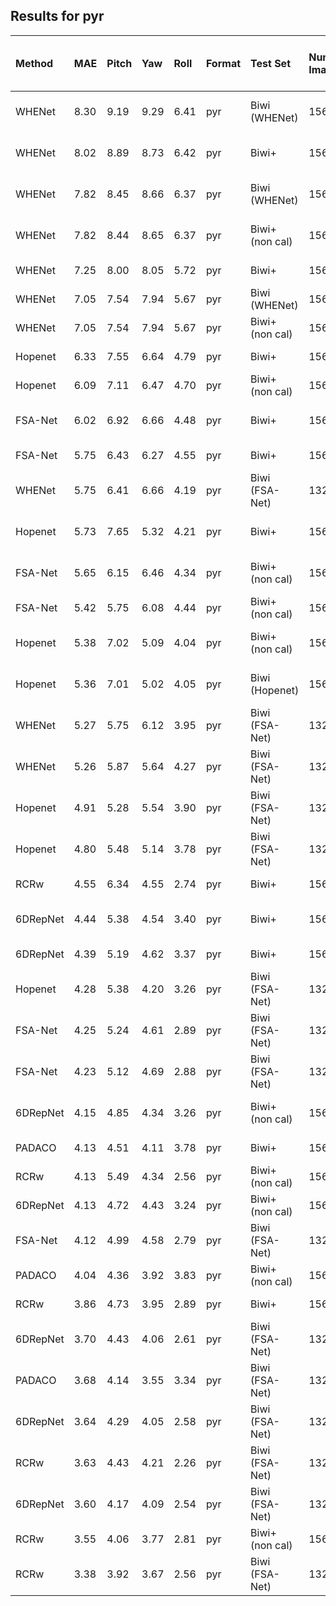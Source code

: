 ## Results for pyr

|  Method | MAE | Pitch | Yaw | Roll | Format | Test Set | Num Images | Training Set | Crop | Unsup. Training on Test Set | Calibrated Biwi |
| :--- | :--- | :--- | :--- | :--- | :--- | :--- | :--- | :--- | :--- | :--- | :--- |
|  WHENet |  8.30 |  9.19 |  9.29 |  6.41 | pyr | Biwi (WHENet) |  15636 | 300W-LP | YOLOv3, cleaned, WHENet | ✖ | ✖ |
|  WHENet |  8.02 |  8.89 |  8.73 |  6.42 | pyr | Biwi+ |  15678 | 300W-LP | Biwi+ -> YOLOv3, WHENet | ✖ | ✔ |
|  WHENet |  7.82 |  8.45 |  8.66 |  6.37 | pyr | Biwi (WHENet) |  15636 | 300W-LP | Biwi+ -> YOLOv3, WHENet | ✖ | ✖ |
|  WHENet |  7.82 |  8.44 |  8.65 |  6.37 | pyr | Biwi+ (non cal) |  15678 | 300W-LP | Biwi+ -> YOLOv3, WHENet | ✖ | ✖ |
|  WHENet |  7.25 |  8.00 |  8.05 |  5.72 | pyr | Biwi+ |  15678 | 300W-LP | Biwi+ (DLIB+manual) | ✖ | ✔ |
|  WHENet |  7.05 |  7.54 |  7.94 |  5.67 | pyr | Biwi (WHENet) |  15636 | 300W-LP | Biwi+ (DLIB+manual) | ✖ | ✖ |
|  WHENet |  7.05 |  7.54 |  7.94 |  5.67 | pyr | Biwi+ (non cal) |  15678 | 300W-LP | Biwi+ (DLIB+manual) | ✖ | ✖ |
|  Hopenet |  6.33 |  7.55 |  6.64 |  4.79 | pyr | Biwi+ |  15678 | 300W-LP | Biwi+ (DLIB+manual) | ✖ | ✔ |
|  Hopenet |  6.09 |  7.11 |  6.47 |  4.70 | pyr | Biwi+ (non cal) |  15678 | 300W-LP | Biwi+ (DLIB+manual) | ✖ | ✖ |
|  FSA-Net |  6.02 |  6.92 |  6.66 |  4.48 | pyr | Biwi+ |  15678 | 300W-LP | Biwi+ -> MTCNN, FSA-Net | ✖ | ✔ |
|  FSA-Net |  5.75 |  6.43 |  6.27 |  4.55 | pyr | Biwi+ |  15678 | 300W-LP | Biwi+ (DLIB+manual) | ✖ | ✔ |
|  WHENet |  5.75 |  6.41 |  6.66 |  4.19 | pyr | Biwi (FSA-Net) |  13219 | 300W-LP | Biwi+ -> YOLOv3, WHENet | ✖ | ✖ |
|  Hopenet |  5.73 |  7.65 |  5.32 |  4.21 | pyr | Biwi+ |  15678 | 300W-LP | Biwi+ -> Dockerface, Hopenet | ✖ | ✔ |
|  FSA-Net |  5.65 |  6.15 |  6.46 |  4.34 | pyr | Biwi+ (non cal) |  15678 | 300W-LP | Biwi+ -> MTCNN, FSA-Net | ✖ | ✖ |
|  FSA-Net |  5.42 |  5.75 |  6.08 |  4.44 | pyr | Biwi+ (non cal) |  15678 | 300W-LP | Biwi+ (DLIB+manual) | ✖ | ✖ |
|  Hopenet |  5.38 |  7.02 |  5.09 |  4.04 | pyr | Biwi+ (non cal) |  15678 | 300W-LP | Biwi+ -> Dockerface, Hopenet | ✖ | ✖ |
|  Hopenet |  5.36 |  7.01 |  5.02 |  4.05 | pyr | Biwi (Hopenet) |  15666 | 300W-LP | Dockerface, cleaned, Hopenet | ✖ | ✖ |
|  WHENet |  5.27 |  5.75 |  6.12 |  3.95 | pyr | Biwi (FSA-Net) |  13219 | 300W-LP | Biwi+ (DLIB+manual) | ✖ | ✖ |
|  WHENet |  5.26 |  5.87 |  5.64 |  4.27 | pyr | Biwi (FSA-Net) |  13219 | 300W-LP | MTCNN, cleaned, FSA-Net | ✖ | ✖ |
|  Hopenet |  4.91 |  5.28 |  5.54 |  3.90 | pyr | Biwi (FSA-Net) |  13219 | 300W-LP | Biwi+ (DLIB+manual) | ✖ | ✖ |
|  Hopenet |  4.80 |  5.48 |  5.14 |  3.78 | pyr | Biwi (FSA-Net) |  13219 | 300W-LP | MTCNN, cleaned, FSA-Net | ✖ | ✖ |
|  RCRw |  4.55 |  6.34 |  4.55 |  2.74 | pyr | Biwi+ |  15678 | 300W-LP | Biwi+ (DLIB+manual) | ✔ | ✔ |
|  6DRepNet |  4.44 |  5.38 |  4.54 |  3.40 | pyr | Biwi+ |  15678 | 300W-LP | Biwi+ -> MTCNN, FSA-Net | ✖ | ✔ |
|  6DRepNet |  4.39 |  5.19 |  4.62 |  3.37 | pyr | Biwi+ |  15678 | 300W-LP | Biwi+ (DLIB+manual) | ✖ | ✔ |
|  Hopenet |  4.28 |  5.38 |  4.20 |  3.26 | pyr | Biwi (FSA-Net) |  13219 | 300W-LP | Biwi+ -> Dockerface, Hopenet | ✖ | ✖ |
|  FSA-Net |  4.25 |  5.24 |  4.61 |  2.89 | pyr | Biwi (FSA-Net) |  13219 | 300W-LP | MTCNN, cleaned, FSA-Net | ✖ | ✖ |
|  FSA-Net |  4.23 |  5.12 |  4.69 |  2.88 | pyr | Biwi (FSA-Net) |  13219 | 300W-LP | Biwi+ -> MTCNN, FSA-Net | ✖ | ✖ |
|  6DRepNet |  4.15 |  4.85 |  4.34 |  3.26 | pyr | Biwi+ (non cal) |  15678 | 300W-LP | Biwi+ -> MTCNN, FSA-Net | ✖ | ✖ |
|  PADACO |  4.13 |  4.51 |  4.11 |  3.78 | pyr | Biwi+ |  15678 | SynHead++ | Biwi+ (DLIB+manual) | ✔ | ✔ |
|  RCRw |  4.13 |  5.49 |  4.34 |  2.56 | pyr | Biwi+ (non cal) |  15678 | 300W-LP | Biwi+ (DLIB+manual) | ✔ | ✖ |
|  6DRepNet |  4.13 |  4.72 |  4.43 |  3.24 | pyr | Biwi+ (non cal) |  15678 | 300W-LP | Biwi+ (DLIB+manual) | ✖ | ✖ |
|  FSA-Net |  4.12 |  4.99 |  4.58 |  2.79 | pyr | Biwi (FSA-Net) |  13219 | 300W-LP | Biwi+ (DLIB+manual) | ✖ | ✖ |
|  PADACO |  4.04 |  4.36 |  3.92 |  3.83 | pyr | Biwi+ (non cal) |  15678 | SynHead++ | Biwi+ (DLIB+manual) | ✔ | ✖ |
|  RCRw |  3.86 |  4.73 |  3.95 |  2.89 | pyr | Biwi+ |  15678 | SynHead++ | Biwi+ (DLIB+manual) | ✔ | ✔ |
|  6DRepNet |  3.70 |  4.43 |  4.06 |  2.61 | pyr | Biwi (FSA-Net) |  13219 | 300W-LP | MTCNN, cleaned, FSA-Net | ✖ | ✖ |
|  PADACO |  3.68 |  4.14 |  3.55 |  3.34 | pyr | Biwi (FSA-Net) |  13219 | SynHead++ | Biwi+ (DLIB+manual) | ✔ | ✖ |
|  6DRepNet |  3.64 |  4.29 |  4.05 |  2.58 | pyr | Biwi (FSA-Net) |  13219 | 300W-LP | Biwi+ -> MTCNN, FSA-Net | ✖ | ✖ |
|  RCRw |  3.63 |  4.43 |  4.21 |  2.26 | pyr | Biwi (FSA-Net) |  13219 | 300W-LP | Biwi+ (DLIB+manual) | ✔ | ✖ |
|  6DRepNet |  3.60 |  4.17 |  4.09 |  2.54 | pyr | Biwi (FSA-Net) |  13219 | 300W-LP | Biwi+ (DLIB+manual) | ✖ | ✖ |
|  RCRw |  3.55 |  4.06 |  3.77 |  2.81 | pyr | Biwi+ (non cal) |  15678 | SynHead++ | Biwi+ (DLIB+manual) | ✔ | ✖ |
|  RCRw |  3.38 |  3.92 |  3.67 |  2.56 | pyr | Biwi (FSA-Net) |  13219 | SynHead++ | Biwi+ (DLIB+manual) | ✔ | ✖ |

